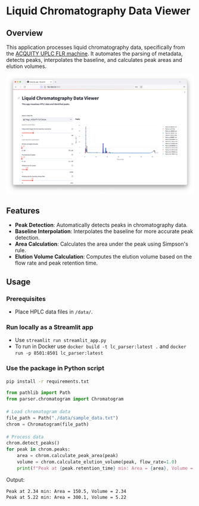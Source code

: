 # Liquid Chromatography Data Viewer

## Overview
This application processes liquid chromatography data, specifically from the [ACQUITY UPLC FLR machine](https://www.waters.com/webassets/cms/support/docs/71500142403rb.pdf). It automates the parsing of metadata, detects peaks, interpolates the baseline, and calculates peak areas and elution volumes.

![Screenshot](screenshot.png)

## Features
- **Peak Detection**: Automatically detects peaks in chromatography data.
- **Baseline Interpolation**: Interpolates the baseline for more accurate peak detection.
- **Area Calculation**: Calculates the area under the peak using Simpson's rule.
- **Elution Volume Calculation**: Computes the elution volume based on the flow rate and peak retention time.

## Usage 

### Prerequisites
- Place HPLC data files in `/data/`.

### Run locally as a Streamlit app
- Use `streamlit run streamlit_app.py`
- To run in Docker use `docker build -t lc_parser:latest .` and `docker run -p 8501:8501 lc_parser:latest`

### Use the package in Python script

```bash
pip install -r requirements.txt
```

```python
from pathlib import Path
from parser.chromatogram import Chromatogram

# Load chromatogram data
file_path = Path("./data/sample_data.txt")
chrom = Chromatogram(file_path)

# Process data
chrom.detect_peaks()
for peak in chrom.peaks:
    area = chrom.calculate_peak_area(peak)
    volume = chrom.calculate_elution_volume(peak, flow_rate=1.0)
    print(f"Peak at {peak.retention_time} min: Area = {area}, Volume = {volume}")

```
Output:
```
Peak at 2.34 min: Area = 150.5, Volume = 2.34
Peak at 5.22 min: Area = 300.1, Volume = 5.22
```
